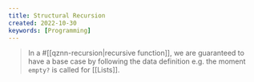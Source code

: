 ```yaml
---
title: Structural Recursion
created: 2022-10-30
keywords: [Programming]
---
```


> In a #[[qznn-recursion|recursive function]], we are guaranteed to have a base case by following the data definition e.g. the moment `empty?` is called for [[Lists]].
